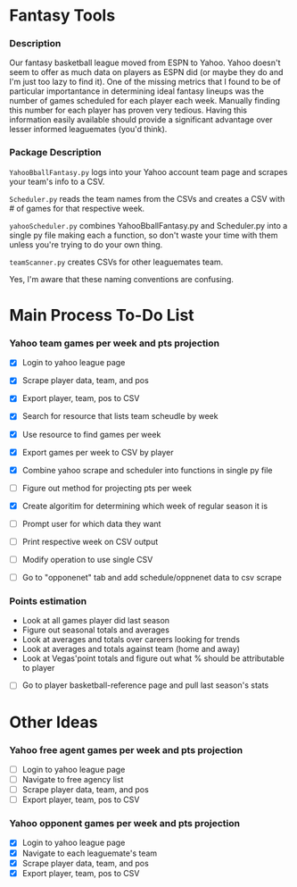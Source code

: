 # Fantasy Tools

### Description

Our fantasy basketball league moved from ESPN to Yahoo. Yahoo doesn't seem to offer as much data on players as ESPN did (or maybe they do and I'm just too lazy to find it). One of the missing metrics that I found to be of particular importantance in determining ideal fantasy lineups was the number of games scheduled for each player each week. Manually finding this number for each player has proven very tedious. Having this information easily available should provide a significant advantage over lesser informed leaguemates (you'd think).

### Package Description

`YahooBballFantasy.py` logs into your Yahoo account team page and scrapes your team's info to a CSV.

`Scheduler.py` reads the team names from the CSVs and creates a CSV with # of games for that respective week.

`yahooScheduler.py` combines YahooBballFantasy.py and Scheduler.py into a single py file making each a function, so don't waste your time with them unless you're trying to do your own thing.

`teamScanner.py` creates CSVs for other leaguemates team.

Yes, I'm aware that these naming conventions are confusing.

# Main Process To-Do List

### Yahoo team games per week and pts projection

- [x] Login to yahoo league page
- [x] Scrape player data, team, and pos
- [X] Export player, team, pos to CSV
- [X] Search for resource that lists team scheudle by week
- [X] Use resource to find games per week
- [X] Export games per week to CSV by player
- [X] Combine yahoo scrape and scheduler into functions in single py file
- [ ] Figure out method for projecting pts per week
- [X] Create algoritim for determining which week of regular season it is
- [ ] Prompt user for which data they want
- [ ] Print respective week on CSV output
- [ ] Modify operation to use single CSV
- [ ] Go to "opponenet" tab and add schedule/oppnenet data to csv scrape


### Points estimation

- Look at all games player did last season
- Figure out seasonal totals and averages
- Look at averages and totals over careers looking for trends
- Look at averages and totals against team (home and away)
- Look at Vegas'point totals and figure out what % should be attributable to player

- [ ] Go to player basketball-reference page and pull last season's stats

# Other Ideas

### Yahoo free agent games per week and pts projection

- [ ] Login to yahoo league page
- [ ] Navigate to free agency list
- [ ] Scrape player data, team, and pos
- [ ] Export player, team, pos to CSV

### Yahoo opponent games per week and pts projection

- [X] Login to yahoo league page
- [X] Navigate to each leaguemate's team
- [X] Scrape player data, team, and pos
- [X] Export player, team, pos to CSV
